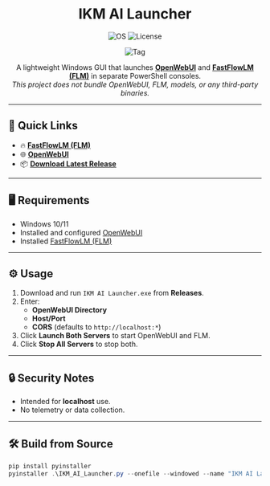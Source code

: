

<h1 align="center">IKM AI Launcher</h1>

<p align="center">
  <a href="https://github.com/klokal/IKM_AI_Launcher/releases/latest">

  </a>
  <img alt="OS" src="https://img.shields.io/badge/Windows-10%2F11-blue?logo=windows">
  <img alt="License" src="https://img.shields.io/badge/License-MIT-informational">
</p>

<p align="center">
  <img alt="Tag" src="https://img.shields.io/badge/NPU-Launcher-8A2BE2?labelColor=333333">
</p>

<p align="center">
  A lightweight Windows GUI that launches 
  <a href="https://github.com/open-webui/open-webui"><b>OpenWebUI</b></a> 
  and 
  <a href="https://github.com/FastFlowLM/FastFlowLM"><b>FastFlowLM (FLM)</b></a> 
  in separate PowerShell consoles.
  <br />
  <i>This project does not bundle OpenWebUI, FLM, models, or any third-party binaries.</i>
</p>

---

## 🔗 Quick Links
- 🔥 <a href="https://github.com/FastFlowLM/FastFlowLM"><b>FastFlowLM (FLM)</b></a>
- 🌐 <a href="https://github.com/open-webui/open-webui"><b>OpenWebUI</b></a>
- 📦 <a href="https://github.com/klokal/IKM_AI_Launcher/releases/latest"><b>Download Latest Release</b></a>

---

## 🖥️ Requirements
- Windows 10/11
- Installed and configured <a href="https://github.com/open-webui/open-webui">OpenWebUI</a>
- Installed <a href="https://github.com/FastFlowLM/FastFlowLM">FastFlowLM (FLM)</a>

---

## ⚙️ Usage
1. Download and run `IKM AI Launcher.exe` from **Releases**.
2. Enter:
   - **OpenWebUI Directory**
   - **Host/Port**
   - **CORS** (defaults to `http://localhost:*`)
3. Click **Launch Both Servers** to start OpenWebUI and FLM.
4. Click **Stop All Servers** to stop both.

---

## 🔒 Security Notes
- Intended for **localhost** use.
- No telemetry or data collection.

---

## 🛠️ Build from Source
```powershell
pip install pyinstaller
pyinstaller .\IKM_AI_Launcher.py --onefile --windowed --name "IKM AI Launcher" --icon .\IKM.ico --add-data ".\IKM.ico;."
